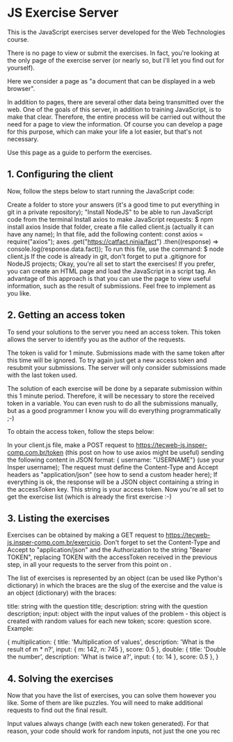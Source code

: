 # JS Exercise Server
This is the JavaScript exercises server developed for the Web Technologies course.

There is no page to view or submit the exercises. In fact, you're looking at the only page of the exercise server (or nearly so, but I'll let you find out for yourself).

Here we consider a page as "a document that can be displayed in a web browser".

In addition to pages, there are several other data being transmitted over the web. One of the goals of this server, in addition to training JavaScript, is to make that clear. Therefore, the entire process will be carried out without the need for a page to view the information. Of course you can develop a page for this purpose, which can make your life a lot easier, but that's not necessary.

Use this page as a guide to perform the exercises.

## 1. Configuring the client
Now, follow the steps below to start running the JavaScript code:

Create a folder to store your answers (it's a good time to put everything in git in a private repository);
"Install NodeJS" to be able to run JavaScript code from the terminal
Install axios to make JavaScript requests:
$ npm install axios
Inside that folder, create a file called client.js (actually it can have any name);
In that file, add the following content:
const axios = require("axios");
axes
  .get("https://catfact.ninja/fact")
  .then((response) => console.log(response.data.fact));
To run this file, use the command:
$ node client.js
If the code is already in git, don't forget to put a .gitignore for NodeJS projects;
Okay, you're all set to start the exercises!
If you prefer, you can create an HTML page and load the JavaScript in a script tag. An advantage of this approach is that you can use the page to view useful information, such as the result of submissions. Feel free to implement as you like.

## 2. Getting an access token
To send your solutions to the server you need an access token. This token allows the server to identify you as the author of the requests.

The token is valid for 1 minute. Submissions made with the same token after this time will be ignored. To try again just get a new access token and resubmit your submissions. The server will only consider submissions made with the last token used.

The solution of each exercise will be done by a separate submission within this 1 minute period. Therefore, it will be necessary to store the received token in a variable. You can even rush to do all the submissions manually, but as a good programmer I know you will do everything programmatically ;-)

To obtain the access token, follow the steps below:

In your client.js file, make a POST request to https://tecweb-js.insper-comp.com.br/token (this post on how to use axios might be useful) sending the following content in JSON format: { username: "USERNAME"} (use your Insper username);
The request must define the Content-Type and Accept headers as "application/json" (see how to send a custom header here);
If everything is ok, the response will be a JSON object containing a string in the accessToken key. This string is your access token. Now you're all set to get the exercise list (which is already the first exercise :-)
## 3. Listing the exercises
Exercises can be obtained by making a GET request to https://tecweb-js.insper-comp.com.br/exercicio. Don't forget to set the Content-Type and Accept to "application/json" and the Authorization to the string "Bearer TOKEN", replacing TOKEN with the accessToken received in the previous step, in all your requests to the server from this point on .

The list of exercises is represented by an object (can be used like Python's dictionary) in which the braces are the slug of the exercise and the value is an object (dictionary) with the braces:

title: string with the question title;
description: string with the question description;
input: object with the input values ​​of the problem - this object is created with random values ​​for each new token;
score: question score.
Example:

{
  multiplication: {
    title: 'Multiplication of values',
    description: 'What is the result of m * n?',
    input: { m: 142, n: 745 },
    score: 0.5
  },
  double: {
    title: 'Double the number',
    description: 'What is twice a?',
    input: { to: 14 },
    score: 0.5
  },
}
## 4. Solving the exercises
Now that you have the list of exercises, you can solve them however you like. Some of them are like puzzles. You will need to make additional requests to find out the final result.

Input values ​​always change (with each new token generated). For that reason, your code should work for random inputs, not just the one you rec
